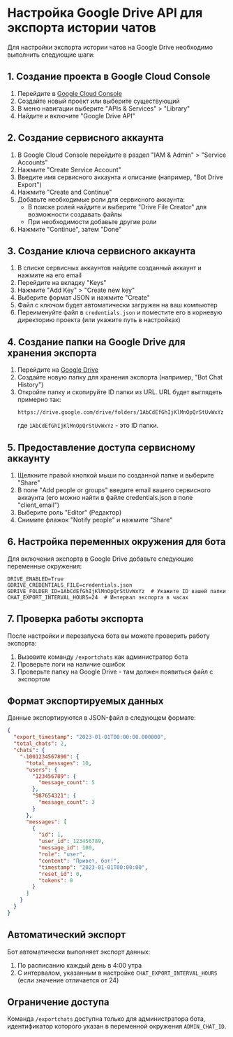 # Настройка Google Drive API для экспорта истории чатов

Для настройки экспорта истории чатов на Google Drive необходимо выполнить следующие шаги:

## 1. Создание проекта в Google Cloud Console

1. Перейдите в [Google Cloud Console](https://console.cloud.google.com/)
2. Создайте новый проект или выберите существующий
3. В меню навигации выберите "APIs & Services" > "Library"
4. Найдите и включите "Google Drive API"

## 2. Создание сервисного аккаунта

1. В Google Cloud Console перейдите в раздел "IAM & Admin" > "Service Accounts"
2. Нажмите "Create Service Account"
3. Введите имя сервисного аккаунта и описание (например, "Bot Drive Export")
4. Нажмите "Create and Continue"
5. Добавьте необходимые роли для сервисного аккаунта:
   - В поиске ролей найдите и выберите "Drive File Creator" для возможности создавать файлы
   - При необходимости добавьте другие роли
6. Нажмите "Continue", затем "Done"

## 3. Создание ключа сервисного аккаунта

1. В списке сервисных аккаунтов найдите созданный аккаунт и нажмите на его email
2. Перейдите на вкладку "Keys"
3. Нажмите "Add Key" > "Create new key"
4. Выберите формат JSON и нажмите "Create"
5. Файл с ключом будет автоматически загружен на ваш компьютер
6. Переименуйте файл в `credentials.json` и поместите его в корневую директорию проекта (или укажите путь в настройках)

## 4. Создание папки на Google Drive для хранения экспорта

1. Перейдите на [Google Drive](https://drive.google.com/)
2. Создайте новую папку для хранения экспорта (например, "Bot Chat History")
3. Откройте папку и скопируйте ID папки из URL. URL будет выглядеть примерно так:
   ```
   https://drive.google.com/drive/folders/1AbCdEfGhIjKlMnOpQrStUvWxYz
   ```
   где `1AbCdEfGhIjKlMnOpQrStUvWxYz` - это ID папки.

## 5. Предоставление доступа сервисному аккаунту

1. Щелкните правой кнопкой мыши по созданной папке и выберите "Share"
2. В поле "Add people or groups" введите email вашего сервисного аккаунта (его можно найти в файле credentials.json в поле "client_email")
3. Выберите роль "Editor" (Редактор)
4. Снимите флажок "Notify people" и нажмите "Share"

## 6. Настройка переменных окружения для бота

Для включения экспорта в Google Drive добавьте следующие переменные окружения:

```
DRIVE_ENABLED=True
GDRIVE_CREDENTIALS_FILE=credentials.json
GDRIVE_FOLDER_ID=1AbCdEfGhIjKlMnOpQrStUvWxYz  # Укажите ID вашей папки
CHAT_EXPORT_INTERVAL_HOURS=24  # Интервал экспорта в часах
```

## 7. Проверка работы экспорта

После настройки и перезапуска бота вы можете проверить работу экспорта:

1. Вызовите команду `/exportchats` как администратор бота
2. Проверьте логи на наличие ошибок
3. Проверьте папку на Google Drive - там должен появиться файл с экспортом

## Формат экспортируемых данных

Данные экспортируются в JSON-файл в следующем формате:

```json
{
  "export_timestamp": "2023-01-01T00:00:00.000000",
  "total_chats": 2,
  "chats": {
    "-1001234567890": {
      "total_messages": 10,
      "users": {
        "123456789": {
          "message_count": 5
        },
        "987654321": {
          "message_count": 3
        }
      },
      "messages": [
        {
          "id": 1,
          "user_id": 123456789,
          "message_id": 100,
          "role": "user",
          "content": "Привет, бот!",
          "timestamp": "2023-01-01T00:00:00",
          "reset_id": 0,
          "tokens": 0
        }
      ]
    }
  }
}
```

## Автоматический экспорт

Бот автоматически выполняет экспорт данных:

1. По расписанию каждый день в 4:00 утра
2. С интервалом, указанным в настройке `CHAT_EXPORT_INTERVAL_HOURS` (если значение отличается от 24)

## Ограничение доступа

Команда `/exportchats` доступна только для администратора бота, идентификатор которого указан в переменной окружения `ADMIN_CHAT_ID`. 